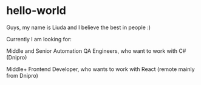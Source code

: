 # hello-world

Guys,
my name is Liuda and I believe the best in people :)

Currently I am looking for:

Middle and Senior Automation QA Engineers, who want to work with C# (Dnipro)

Middle+ Frontend Developer, who wants to work with React (remote mainly from Dnipro)
